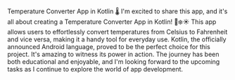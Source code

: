Temperature Converter App in Kotlin 🌡️
I'm excited to share this app, and it's all about creating a Temperature Converter App in Kotlin! 📱❄️☀️
This app allows users to effortlessly convert temperatures from Celsius to Fahrenheit and vice versa, making it a handy tool for everyday use. Kotlin, the officially announced Android language, proved to be the perfect choice for this project. It's amazing to witness its power in action.
The journey has been both educational and enjoyable, and I'm looking forward to the upcoming tasks as I continue to explore the world of app development.

